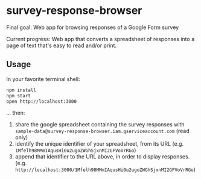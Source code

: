 # survey-response-browser

Final goal: Web app for browsing responses of a Google Form survey

Current progress: Web app that converts a spreadsheet of responses into a page of text that's easy to read and/or print.

## Usage

In your favorite terminal shell:

```bash
npm install
npm start
open http://localhost:3000
```

... then:

1. share the google spreadsheet containing the survey responses with `sample-data@survey-response-browser.iam.gserviceaccount.com` (read only)
2. identify the unique identifier of your spreadsheet, from its URL (e.g. `1Mfelh98MMmIAqusHi0u2ugoZWGhSjxnMI2GFVoVrRGo`)
3. append that identifier to the URL above, in order to display responses. (e.g. `http://localhost:3000/1Mfelh98MMmIAqusHi0u2ugoZWGhSjxnMI2GFVoVrRGo`)
